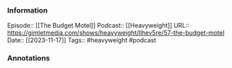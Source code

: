 ### Information

Episode:: [[The Budget Motel]]
Podcast:: [[Heavyweight]]
URL:: https://gimletmedia.com/shows/heavyweight/llhev5re/57-the-budget-motel
Date:: [[2023-11-17]]
Tags:: #heavyweight 
#podcast


### Annotations

